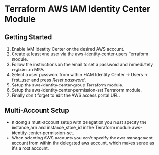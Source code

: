 # Terraform AWS IAM Identity Center Module

## Getting Started

1. Enable IAM Identity Center on the desired AWS account.
2. Create at least one user via the aws-identity-center-users Terraform module.
3. Follow the instructions on the email to set a password and immediately register an MFA.
4. Select a user password from within *IAM Identity Center -> Users -> first_user and press *Reset password*.
5. Setup the aws-identity-center-group Terraform module.
6. Setup the aws-identity-center-permission-set Terraform module.
7. Finally don't forget to edit the AWS access portal URL.

## Multi-Account Setup

- If doing a multi-account setup with delegation you must specify the instance_arn and instance_store_id in the Terraform module aws-identity-center-permission-set.
- When selecting AWS accounts you can't specify the aws management account from within the delegated aws account, which makes sense as it's a root account.
